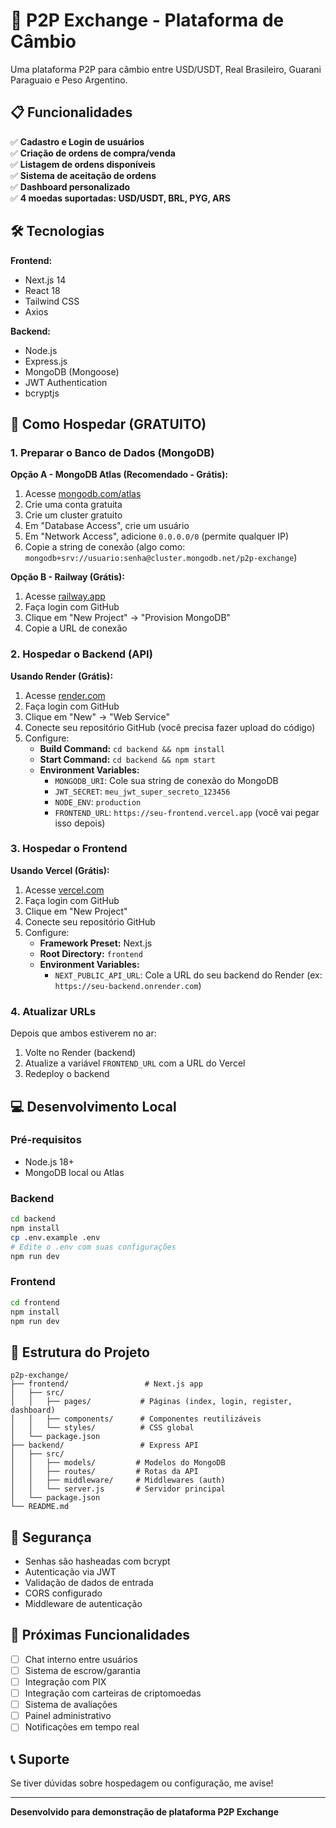 # 🚀 P2P Exchange - Plataforma de Câmbio

Uma plataforma P2P para câmbio entre USD/USDT, Real Brasileiro, Guarani Paraguaio e Peso Argentino.

## 📋 Funcionalidades

✅ **Cadastro e Login de usuários**  
✅ **Criação de ordens de compra/venda**  
✅ **Listagem de ordens disponíveis**  
✅ **Sistema de aceitação de ordens**  
✅ **Dashboard personalizado**  
✅ **4 moedas suportadas: USD/USDT, BRL, PYG, ARS**  

## 🛠️ Tecnologias

**Frontend:**
- Next.js 14
- React 18
- Tailwind CSS
- Axios

**Backend:**
- Node.js
- Express.js
- MongoDB (Mongoose)
- JWT Authentication
- bcryptjs

## 🚀 Como Hospedar (GRATUITO)

### 1. Preparar o Banco de Dados (MongoDB)

**Opção A - MongoDB Atlas (Recomendado - Grátis):**
1. Acesse [mongodb.com/atlas](https://www.mongodb.com/atlas)
2. Crie uma conta gratuita
3. Crie um cluster gratuito
4. Em "Database Access", crie um usuário
5. Em "Network Access", adicione `0.0.0.0/0` (permite qualquer IP)
6. Copie a string de conexão (algo como: `mongodb+srv://usuario:senha@cluster.mongodb.net/p2p-exchange`)

**Opção B - Railway (Grátis):**
1. Acesse [railway.app](https://railway.app)
2. Faça login com GitHub
3. Clique em "New Project" → "Provision MongoDB"
4. Copie a URL de conexão

### 2. Hospedar o Backend (API)

**Usando Render (Grátis):**
1. Acesse [render.com](https://render.com)
2. Faça login com GitHub
3. Clique em "New" → "Web Service"
4. Conecte seu repositório GitHub (você precisa fazer upload do código)
5. Configure:
   - **Build Command:** `cd backend && npm install`
   - **Start Command:** `cd backend && npm start`
   - **Environment Variables:**
     - `MONGODB_URI`: Cole sua string de conexão do MongoDB
     - `JWT_SECRET`: `meu_jwt_super_secreto_123456`
     - `NODE_ENV`: `production`
     - `FRONTEND_URL`: `https://seu-frontend.vercel.app` (você vai pegar isso depois)

### 3. Hospedar o Frontend

**Usando Vercel (Grátis):**
1. Acesse [vercel.com](https://vercel.com)
2. Faça login com GitHub
3. Clique em "New Project"
4. Conecte seu repositório GitHub
5. Configure:
   - **Framework Preset:** Next.js
   - **Root Directory:** `frontend`
   - **Environment Variables:**
     - `NEXT_PUBLIC_API_URL`: Cole a URL do seu backend do Render (ex: `https://seu-backend.onrender.com`)

### 4. Atualizar URLs

Depois que ambos estiverem no ar:
1. Volte no Render (backend)
2. Atualize a variável `FRONTEND_URL` com a URL do Vercel
3. Redeploy o backend

## 💻 Desenvolvimento Local

### Pré-requisitos
- Node.js 18+
- MongoDB local ou Atlas

### Backend
```bash
cd backend
npm install
cp .env.example .env
# Edite o .env com suas configurações
npm run dev
```

### Frontend
```bash
cd frontend
npm install
npm run dev
```

## 📁 Estrutura do Projeto

```
p2p-exchange/
├── frontend/                 # Next.js app
│   ├── src/
│   │   ├── pages/           # Páginas (index, login, register, dashboard)
│   │   ├── components/      # Componentes reutilizáveis
│   │   └── styles/          # CSS global
│   └── package.json
├── backend/                 # Express API
│   ├── src/
│   │   ├── models/         # Modelos do MongoDB
│   │   ├── routes/         # Rotas da API
│   │   ├── middleware/     # Middlewares (auth)
│   │   └── server.js       # Servidor principal
│   └── package.json
└── README.md
```

## 🔐 Segurança

- Senhas são hasheadas com bcrypt
- Autenticação via JWT
- Validação de dados de entrada
- CORS configurado
- Middleware de autenticação

## 🚧 Próximas Funcionalidades

- [ ] Chat interno entre usuários
- [ ] Sistema de escrow/garantia
- [ ] Integração com PIX
- [ ] Integração com carteiras de criptomoedas
- [ ] Sistema de avaliações
- [ ] Painel administrativo
- [ ] Notificações em tempo real

## 📞 Suporte

Se tiver dúvidas sobre hospedagem ou configuração, me avise!

---

**Desenvolvido para demonstração de plataforma P2P Exchange**
